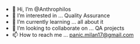 - 👋 Hi, I’m @Anthrophilos
- 👀 I’m interested in ... Quality Assurance
- 🌱 I’m currently learning ... all about it
- 💞️ I’m looking to collaborate on ... QA projects 
- 📫 How to reach me ... panic.milan17@gmail.com

<!---
Anthrophilos/Anthrophilos is a ✨ special ✨ repository because its `README.md` (this file) appears on your GitHub profile.
You can click the Preview link to take a look at your changes.
--->

